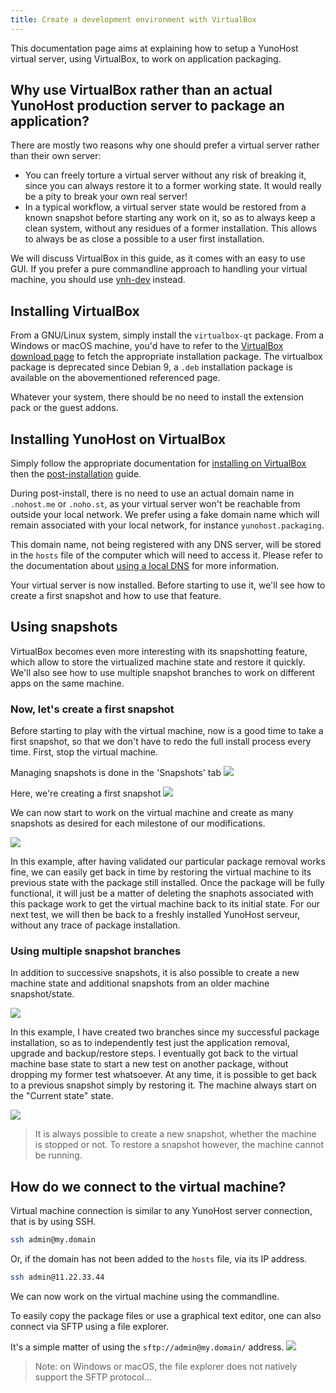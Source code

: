 ```yaml
---
title: Create a development environment with VirtualBox
---
```


This documentation page aims at explaining how to setup a YunoHost virtual server, using VirtualBox, to work on application packaging.

## Why use VirtualBox rather than an actual YunoHost production server to package an application?

There are mostly two reasons why one should prefer a virtual server rather than their own server:

- You can freely torture a virtual server without any risk of breaking it, since you can always restore it to a former working state. It would really be a pity to break your own real server!
- In a typical workflow, a virtual server state would be restored from a known snapshot before starting any work on it, so as to always keep a clean system, without any residues of a former installation. This allows to always be as close a possible to a user first installation.

We will discuss VirtualBox in this guide, as it comes with an easy to use GUI. If you prefer a pure commandline approach to handling your virtual machine, you should use [ynh-dev](/contribute/dev/) instead.

## Installing VirtualBox

From a GNU/Linux system, simply install the `virtualbox-qt` package.
From a Windows or macOS machine, you'd have to refer to the [VirtualBox download page](https://www.virtualbox.org/wiki/Downloads) to fetch the appropriate installation package. The virtualbox package is deprecated since Debian 9, a `.deb` installation package is available on the abovementioned referenced page.

Whatever your system, there should be no need to install the extension pack or the guest addons.

## Installing YunoHost on VirtualBox

Simply follow the appropriate documentation for [installing on VirtualBox](/contribute/packaging_apps/resources/packaging_apps_virtualbox) then the [post-installation](/category/after-installation) guide.

During post-install, there is no need to use an actual domain name in `.nohost.me` or `.noho.st`, as your virtual server won't be reachable from outside your local network.
We prefer using a fake domain name which will remain associated with your local network, for instance `yunohost.packaging`.

This domain name, not being registered with any DNS server, will be stored in the `hosts` file of the computer which will need to access it. Please refer to the documentation about [using a local DNS](/administer/tutorials/domains/dns_local_network) for more information.

Your virtual server is now installed. Before starting to use it, we'll see how to create a first snapshot and how to use that feature.

## Using snapshots

VirtualBox becomes even more interesting with its snapshotting feature, which allow to store the virtualized machine state and restore it quickly.
We'll also see how to use multiple snapshot branches to work on different apps on the same machine.

### Now, let's create a first snapshot

Before starting to play with the virtual machine, now is a good time to take a first snapshot, so that we don't have to redo the full install process every time.
First, stop the virtual machine.

Managing snapshots is done in the 'Snapshots' tab
![](/img/virtualbox_packaging1-en.png)

Here, we're creating a first snapshot
![](/img/virtualbox_packaging2-en.png)

We can now start to work on the virtual machine and create as many snapshots as desired for each milestone of our modifications.

![](/img/virtualbox_packaging3-en.png)

In this example, after having validated our particular package removal works fine, we can easily get back in time by restoring the virtual machine to its previous state with the package still installed.
Once the package will be fully functional, it will just be a matter of deleting the snaphots associated with this package work to get the virtual machine back to its initial state.
For our next test, we will then be back to a freshly installed YunoHost serveur, without any trace of package installation.

### Using multiple snapshot branches

In addition to successive snapshots, it is also possible to create a new machine state and additional snapshots from an older machine snapshot/state.

![](/img/virtualbox_packaging4-en.png)

In this example, I have created two branches since my successful package installation, so as to independently test just the application removal, upgrade and backup/restore steps.
I eventually got back to the virtual machine base state to start a new test on another package, without dropping my former test whatsoever.
At any time, it is possible to get back to a previous snapshot simply by restoring it.
The machine always start on the "Current state" state.

![](/img/virtualbox_packaging5-en.png)

> It is always possible to create a new snapshot, whether the machine is stopped or not. To restore a snapshot however, the machine cannot be running.

## How do we connect to the virtual machine?

Virtual machine connection is similar to any YunoHost server connection, that is by using SSH.

```bash
ssh admin@my.domain
```

Or, if the domain has not been added to the `hosts` file, via its IP address.

```bash
ssh admin@11.22.33.44
```

We can now work on the virtual machine using the commandline.

To easily copy the package files or use a graphical text editor, one can also connect via SFTP using a file explorer.

It's a simple matter of using the `sftp://admin@my.domain/` address.
![](/img/virtualbox_packaging6.jpg)

> Note: on Windows or macOS, the file explorer does not natively support the SFTP protocol...
